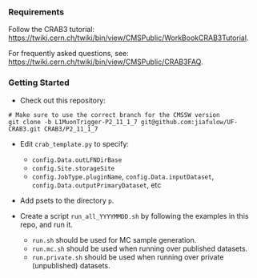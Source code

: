 ### Requirements

Follow the CRAB3 tutorial: <https://twiki.cern.ch/twiki/bin/view/CMSPublic/WorkBookCRAB3Tutorial>.

For frequently asked questions, see: <https://twiki.cern.ch/twiki/bin/view/CMSPublic/CRAB3FAQ>.

### Getting Started

- Check out this repository:

``` shell
# Make sure to use the correct branch for the CMSSW version
git clone -b L1MuonTrigger-P2_11_1_7 git@github.com:jiafulow/UF-CRAB3.git CRAB3/P2_11_1_7
```

- Edit `crab_template.py` to specify:
  - `config.Data.outLFNDirBase`
  - `config.Site.storageSite`
  - `config.JobType.pluginName`, `config.Data.inputDataset`, `config.Data.outputPrimaryDataset`, etc

- Add psets to the directory `p`.

- Create a script `run_all_YYYYMMDD.sh` by following the examples in this repo, and run it.
  - `run.sh` should be used for MC sample generation.
  - `run.mc.sh` should be used when running over published datasets.
  - `run.private.sh` should be used when running over private (unpublished) datasets.
